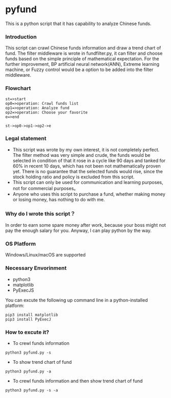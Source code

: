 ﻿# pyfund
This is a python script that it has capability to analyze Chinese funds.

### **Introduction**
This script can crawl Chinese funds information and draw a trend chart of fund. The filter middleware is wrote in fundfilter.py, it can filter and choose funds based on the simple principle of mathematical expectation. For the further improvement, BP artificial neural network(ANN), Extreme learning machine, or Fuzzy control would be a option to be added into the filter middleware.



### **Flowchart**
```flow
st=>start
op0=>operation: Crawl funds list
op1=>operation: Analyze fund
op2=>operation: Choose your favorite
e=>end

st->op0->op1->op2->e
```

### **Legal statement**
* This script was wrote by my own interest, it is not completely perfect. The filter method was very simple and crude, the funds would be selected in condition of that it rose in a cycle like 90 days and tanked for 60% in recent 10 days, which has not been not mathematically proven yet. There is no guarantee that the selected funds would rise, since the stock holding ratio and policy is excluded from this script.
* This script can only be used for communication and learning purposes, not for commercial purposes。
* Anyone who uses this script to purchase a fund, whether making money or losing money, has nothing to do with me.


### **Why do I wrote this script？**
In order to earn some spare money after work, because your boss might not pay the enough salary for you. Anyway, I can play python by the way.

### **OS Platform**
Windows/Linux/macOS are supported

### **Necessary Envorinment**
* python3
* matplotlib
* PyExecJS

You can excute the following up command line in a python-installed platform:
```
pip3 install matplotlib
pip3 install PyExecJ
```

### **How to excute it?**
* To crewl funds information
```
python3 pyfund.py -s
```

* To show trend chart of fund
```
python3 pyfund.py -a
```

* To crewl funds information and then show trend chart of fund
```
python3 pyfund.py -s -a
```

